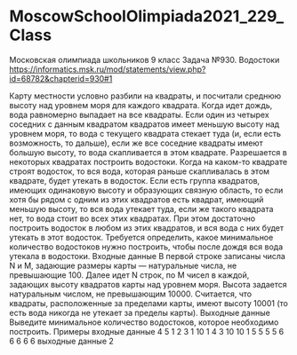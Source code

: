 # MoscowSchoolOlimpiada2021_229_Class
Московская олимпиада школьников 9 класс
Задача №930. Водостоки
https://informatics.msk.ru/mod/statements/view.php?id=68782&chapterid=930#1

Карту местности условно разбили на квадраты, и посчитали среднюю высоту над уровнем моря для каждого квадрата.
Когда идет дождь, вода равномерно выпадает на все квадраты. Если один из четырех соседних с данным квадратом квадратов имеет меньшую высоту над уровнем моря, то вода с текущего квадрата стекает туда (и, если есть возможность, то дальше), если же все соседние квадраты имеют большую высоту, то вода скапливается в этом квадрате.
Разрешается в некоторых квадратах построить водостоки. Когда на каком-то квадрате строят водосток, то вся вода, которая раньше скапливалась в этом квадрате, будет утекать в водосток.
Если есть группа квадратов, имеющих одинаковую высоту и образующих связную область, то если хотя бы рядом с одним из этих квадратов есть квадрат, имеющий меньшую высоту, то вся вода утекает туда, если же такого квадрата нет, то вода стоит во всех этих квадратах. При этом достаточно построить водосток в любом из этих квадратов, и вся вода с них будет утекать в этот водосток.
Требуется определить, какое минимальное количество водостоков нужно построить, чтобы после дождя вся вода утекала в водостоки.
Входные данные
В первой строке записаны числа N и M, задающие размеры карты — натуральные числа, не превышающие 100. Далее идет N строк, по M чисел в каждой, задающих высоту квадратов карты над уровнем моря. Высота задается натуральным числом, не превышающим 10000. Считается, что квадраты, расположенные за пределами карты, имеют высоту 10001 (то есть вода никогда не утекает за пределы карты).
Выходные данные
Выведите минимальное количество водостоков, которое необходимо построить.
Примеры
входные данные
4 5
1 2 3 1 10
1 4 3 10 10
1 5 5 5 5
6 6 6 6 6
выходные данные
2
